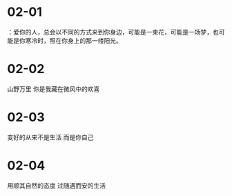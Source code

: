 # 02-01

：爱你的人，总会以不同的方式来到你身边，可能是一束花，可能是一场梦，也可能是你寒冷时，照在你身上的那一缕阳光。

# 02-02

山野万里 你是我藏在微风中的欢喜

# 02-03

变好的从来不是生活 而是你自己

# 02-04

用顺其自然的态度 过随遇而安的生活